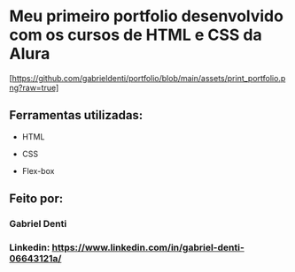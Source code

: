 # Meu primeiro portfolio desenvolvido com os cursos de HTML e CSS da Alura

[https://github.com/gabrieldenti/portfolio/blob/main/assets/print_portfolio.png?raw=true]

## Ferramentas utilizadas:

* HTML

* CSS

* Flex-box

## Feito por:

### Gabriel Denti

### Linkedin: https://www.linkedin.com/in/gabriel-denti-06643121a/
